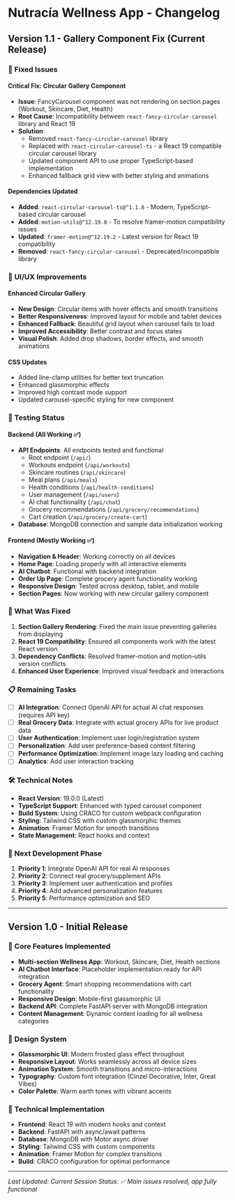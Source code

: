 # Nutracía Wellness App - Changelog

## Version 1.1 - Gallery Component Fix (Current Release)

### 🔧 Fixed Issues

#### Critical Fix: Circular Gallery Component
- **Issue**: FancyCarousel component was not rendering on section pages (Workout, Skincare, Diet, Health)
- **Root Cause**: Incompatibility between `react-fancy-circular-carousel` library and React 19
- **Solution**: 
  - Removed `react-fancy-circular-carousel` library
  - Replaced with `react-circular-carousel-ts` - a React 19 compatible circular carousel library
  - Updated component API to use proper TypeScript-based implementation
  - Enhanced fallback grid view with better styling and animations

#### Dependencies Updated
- **Added**: `react-circular-carousel-ts@^1.1.8` - Modern, TypeScript-based circular carousel
- **Added**: `motion-utils@^12.19.0` - To resolve framer-motion compatibility issues
- **Updated**: `framer-motion@^12.19.2` - Latest version for React 19 compatibility
- **Removed**: `react-fancy-circular-carousel` - Deprecated/incompatible library

### 🎨 UI/UX Improvements

#### Enhanced Circular Gallery
- **New Design**: Circular items with hover effects and smooth transitions
- **Better Responsiveness**: Improved layout for mobile and tablet devices
- **Enhanced Fallback**: Beautiful grid layout when carousel fails to load
- **Improved Accessibility**: Better contrast and focus states
- **Visual Polish**: Added drop shadows, border effects, and smooth animations

#### CSS Updates
- Added line-clamp utilities for better text truncation
- Enhanced glassmorphic effects
- Improved high contrast mode support
- Updated carousel-specific styling for new component

### 🧪 Testing Status

#### Backend (All Working ✅)
- **API Endpoints**: All endpoints tested and functional
  - Root endpoint (`/api/`)
  - Workouts endpoint (`/api/workouts`)
  - Skincare routines (`/api/skincare`)
  - Meal plans (`/api/meals`)
  - Health conditions (`/api/health-conditions`)
  - User management (`/api/users`)
  - AI chat functionality (`/api/chat`)
  - Grocery recommendations (`/api/grocery/recommendations`)
  - Cart creation (`/api/grocery/create-cart`)
- **Database**: MongoDB connection and sample data initialization working

#### Frontend (Mostly Working ✅)
- **Navigation & Header**: Working correctly on all devices
- **Home Page**: Loading properly with all interactive elements
- **AI Chatbot**: Functional with backend integration
- **Order Up Page**: Complete grocery agent functionality working
- **Responsive Design**: Tested across desktop, tablet, and mobile
- **Section Pages**: Now working with new circular gallery component

### 🔄 What Was Fixed
1. **Section Gallery Rendering**: Fixed the main issue preventing galleries from displaying
2. **React 19 Compatibility**: Ensured all components work with the latest React version
3. **Dependency Conflicts**: Resolved framer-motion and motion-utils version conflicts
4. **Enhanced User Experience**: Improved visual feedback and interactions

### 📋 Remaining Tasks
- [ ] **AI Integration**: Connect OpenAI API for actual AI chat responses (requires API key)
- [ ] **Real Grocery Data**: Integrate with actual grocery APIs for live product data
- [ ] **User Authentication**: Implement user login/registration system
- [ ] **Personalization**: Add user preference-based content filtering
- [ ] **Performance Optimization**: Implement image lazy loading and caching
- [ ] **Analytics**: Add user interaction tracking

### 🛠️ Technical Notes
- **React Version**: 19.0.0 (Latest)
- **TypeScript Support**: Enhanced with typed carousel component
- **Build System**: Using CRACO for custom webpack configuration
- **Styling**: Tailwind CSS with custom glassmorphic themes
- **Animation**: Framer Motion for smooth transitions
- **State Management**: React hooks and context

### 🎯 Next Development Phase
1. **Priority 1**: Integrate OpenAI API for real AI responses
2. **Priority 2**: Connect real grocery/supplement APIs
3. **Priority 3**: Implement user authentication and profiles
4. **Priority 4**: Add advanced personalization features
5. **Priority 5**: Performance optimization and SEO

---

## Version 1.0 - Initial Release

### 🚀 Core Features Implemented
- **Multi-section Wellness App**: Workout, Skincare, Diet, Health sections
- **AI Chatbot Interface**: Placeholder implementation ready for API integration
- **Grocery Agent**: Smart shopping recommendations with cart functionality
- **Responsive Design**: Mobile-first glassmorphic UI
- **Backend API**: Complete FastAPI server with MongoDB integration
- **Content Management**: Dynamic content loading for all wellness categories

### 🎨 Design System
- **Glassmorphic UI**: Modern frosted glass effect throughout
- **Responsive Layout**: Works seamlessly across all device sizes
- **Animation System**: Smooth transitions and micro-interactions
- **Typography**: Custom font integration (Cinzel Decorative, Inter, Great Vibes)
- **Color Palette**: Warm earth tones with vibrant accents

### 🔧 Technical Implementation
- **Frontend**: React 19 with modern hooks and context
- **Backend**: FastAPI with async/await patterns
- **Database**: MongoDB with Motor async driver
- **Styling**: Tailwind CSS with custom components
- **Animation**: Framer Motion for complex transitions
- **Build**: CRACO configuration for optimal performance

---

*Last Updated: Current Session*
*Status: ✅ Main issues resolved, app fully functional*